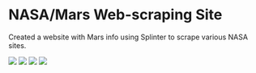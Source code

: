 # NASA/Mars Web-scraping Site

Created a website with Mars info using Splinter to scrape various NASA sites.


![](Missions_to_Mars/App\Screenshots/Shot\1)
![](Missions_to_Mars/App\Screenshots/Shot\2)
![](Missions_to_Mars/App\Screenshots/Shot\3)
![](Missions_to_Mars/App\Screenshots/Shot\4)

